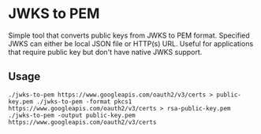 # JWKS to PEM

Simple tool that converts public keys from JWKS to PEM format. Specified JWKS can either be local JSON file or HTTP(s) URL.
Useful for applications that require public key but don't have native JWKS support.

## Usage

``
./jwks-to-pem https://www.googleapis.com/oauth2/v3/certs > public-key.pem
./jwks-to-pem -format pkcs1 https://www.googleapis.com/oauth2/v3/certs > rsa-public-key.pem
./jwks-to-pem -output public-key.pem https://www.googleapis.com/oauth2/v3/certs
``